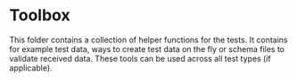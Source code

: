 # Toolbox

This folder contains a collection of helper functions for the tests.
It contains for example test data, ways to create test data on the fly or schema files to validate received data.
These tools can be used across all test types (if applicable).
